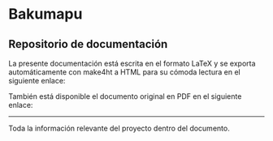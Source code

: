 # Bakumapu
## Repositorio de documentación

La presente documentación está escrita en el formato LaTeX y se exporta automáticamente con make4ht a HTML para su cómoda lectura en el siguiente enlace:

También está disponible el documento original en PDF en el siguiente enlace:

---

Toda la información relevante del proyecto dentro del documento.
